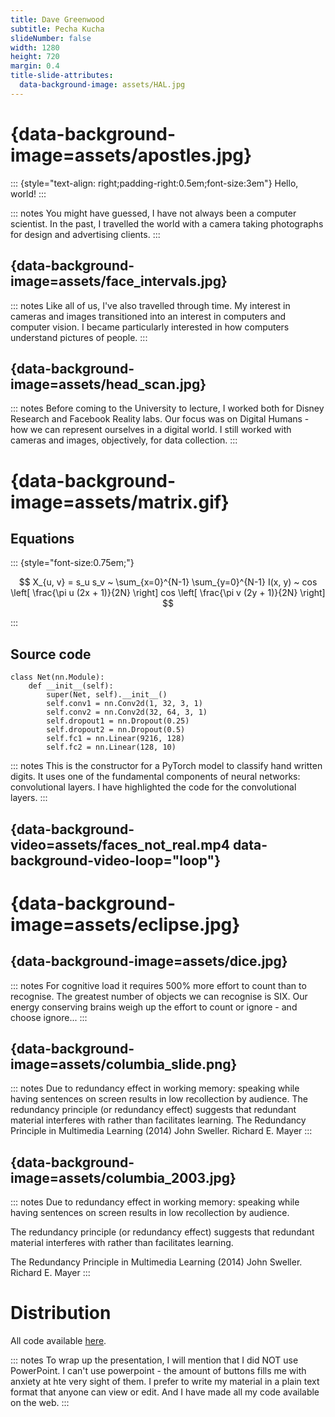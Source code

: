 ```yaml
---
title: Dave Greenwood
subtitle: Pecha Kucha
slideNumber: false
width: 1280
height: 720
margin: 0.4
title-slide-attributes:
  data-background-image: assets/HAL.jpg
---
```


# {data-background-image=assets/apostles.jpg}

::: {style="text-align: right;padding-right:0.5em;font-size:3em"}
Hello, world!
:::

::: notes
You might have guessed, I have not always been a computer scientist.
In the past, I travelled the world with a camera taking photographs for design and advertising clients.
:::

## {data-background-image=assets/face_intervals.jpg}

::: notes
Like all of us, I've also travelled through time.
My interest in cameras and images transitioned into an interest in computers and computer vision.
I became particularly interested in how computers understand pictures of people.
:::

## {data-background-image=assets/head_scan.jpg}

::: notes
Before coming to the University to lecture, I worked both for Disney Research and Facebook Reality labs.
Our focus was on Digital Humans - how we can represent ourselves in a digital world.
I still worked with cameras and images, objectively, for data collection.
:::

# {data-background-image=assets/matrix.gif}

## Equations

::: {style="font-size:0.75em;"}

$$
X_{u, v} = s_u s_v ~ \sum_{x=0}^{N-1} \sum_{y=0}^{N-1} I(x, y) ~
    cos \left[ \frac{\pi u (2x + 1)}{2N} \right]
    cos \left[ \frac{\pi v (2y + 1)}{2N} \right]
$$

:::

## Source code

```{.python data-line-numbers="3-5"}
class Net(nn.Module):
    def __init__(self):
        super(Net, self).__init__()
        self.conv1 = nn.Conv2d(1, 32, 3, 1)
        self.conv2 = nn.Conv2d(32, 64, 3, 1)
        self.dropout1 = nn.Dropout(0.25)
        self.dropout2 = nn.Dropout(0.5)
        self.fc1 = nn.Linear(9216, 128)
        self.fc2 = nn.Linear(128, 10)
```

::: notes
This is the constructor for a PyTorch model to classify hand written digits.
It uses one of the fundamental components of neural networks: convolutional layers.
I have highlighted the code for the convolutional layers.
:::

## {data-background-video=assets/faces_not_real.mp4 data-background-video-loop="loop"}

# {data-background-image=assets/eclipse.jpg}

## {data-background-image=assets/dice.jpg}

::: notes
For cognitive load it requires 500% more effort to count than to recognise.
The greatest number of objects we can recognise is SIX.
Our energy conserving brains weigh up the effort to count or ignore - and choose ignore...
:::

## {data-background-image=assets/columbia_slide.png}

::: notes
Due to redundancy effect in working memory: speaking while having sentences on screen results in low recollection by audience.
The redundancy principle (or redundancy effect) suggests that redundant material interferes with rather than facilitates learning.
The Redundancy Principle in Multimedia Learning (2014) John Sweller. Richard E. Mayer
:::

## {data-background-image=assets/columbia_2003.jpg}

::: notes
Due to redundancy effect in working memory: speaking while having sentences on screen results in low recollection by audience.

The redundancy principle (or redundancy effect) suggests that redundant material interferes with rather than facilitates learning.

The Redundancy Principle in Multimedia Learning (2014) John Sweller. Richard E. Mayer
:::

# Distribution

All code available [here](https://github.com/uea-teaching/pecha-kucha).

::: notes
To wrap up the presentation, I will mention that I did NOT use PowerPoint.
I can't use powerpoint - the amount of buttons fills me with anxiety at hte very sight of them.
I prefer to write my material in a plain text format that anyone can view or edit.
And I have made all my code available on the web.
:::
